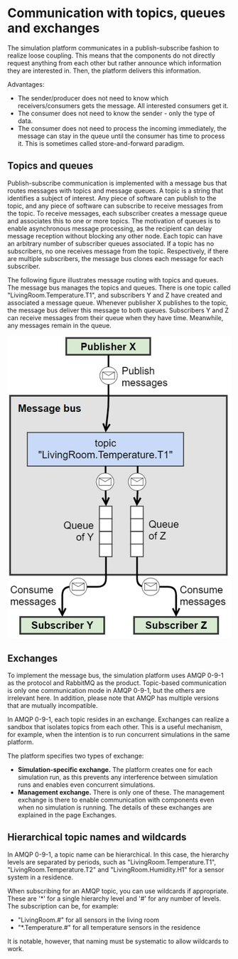 # Communication with topics, queues and exchanges

The simulation platform communicates in a publish-subscribe fashion to realize loose coupling. This means that the components do not directly request anything from each other but rather announce which information they are interested in. Then, the platform delivers this information.

Advantages:

- The sender/producer does not need to know which receivers/consumers gets the message. All interested consumers get it.
- The consumer does not need to know the sender - only the type of data.
- The consumer does not need to process the incoming immediately, the message can stay in the queue until the consumer has time to process it. This is sometimes called store-and-forward paradigm.

## Topics and queues

Publish-subscribe communication is implemented with a message bus that routes messages with topics and message queues. A topic is a string that identifies a subject of interest. Any piece of software can publish to the topic, and any piece of software can subscribe to receive messages from the topic. To receive messages, each subscriber creates a message queue and associates this to one or more topics. The motivation of queues is to enable asynchronous message processing, as the recipient can delay message reception without blocking any other node. Each topic can have an arbitrary number of subscriber queues associated. If a topic has no subscribers, no one receives message from the topic. Respectively, if there are multiple subscribers, the message bus clones each message for each subscriber.

The following figure illustrates message routing with topics and queues. The message bus manages the topics and queues. There is one topic called "LivingRoom.Temperature.T1", and subscribers Y and Z have created and associated a message queue. Whenever publisher X publishes to the topic, the message bus deliver this message to both queues. Subscribers Y and Z can receive messages from their queue when they have time. Meanwhile, any messages remain in the queue.

![Topic-based communication](images/topics_msg_bus.png)

## Exchanges

To implement the message bus, the simulation platform uses AMQP 0-9-1 as the protocol and RabbitMQ as the product. Topic-based communication is only one communication mode in AMQP 0-9-1, but the others are irrelevant here. In addition, please note that AMQP has multiple versions that are mutually incompatible.

In AMQP 0-9-1, each topic resides in an exchange. Exchanges can realize a sandbox that isolates topics from each other. This is a useful mechanism, for example, when the intention is to run concurrent simulations in the same platform.

The platform specifies two types of exchange:

- **Simulation-specific exchange.** The platform creates one for each simulation run, as this prevents any interference between simulation runs and enables even concurrent simulations.
- **Management exchange.** There is only one of these. The management exchange is there to enable communication with components even when no simulation is running.
The details of these exchanges are explained in the page Exchanges.

## Hierarchical topic names and wildcards

In AMQP 0-9-1, a topic name can be hierarchical. In this case, the hierarchy levels are separated by periods, such as "LivingRoom.Temperature.T1", "LivingRoom.Temperature.T2" and "LivingRoom.Humidity.H1" for a sensor system in a residence.

When subscribing for an AMQP topic, you can use wildcards if appropriate. These are '*' for a single hierarchy level and '#' for any number of levels. The subscription can be, for example:

- "LivingRoom.#" for all sensors in the living room
- "*.Temperature.#" for all temperature sensors in the residence

It is notable, however, that naming must be systematic to allow wildcards to work.
